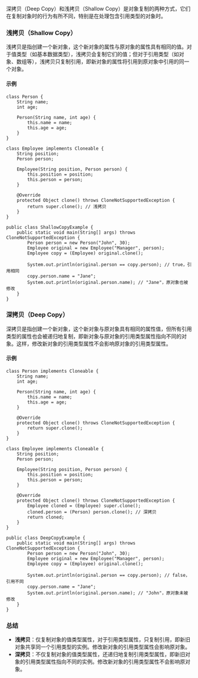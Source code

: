 深拷贝（Deep Copy）和浅拷贝（Shallow Copy）是对象复制的两种方式，它们在复制对象时的行为有所不同，特别是在处理包含引用类型的对象时。
### 浅拷贝（Shallow Copy）
浅拷贝是指创建一个新对象，这个新对象的属性与原对象的属性具有相同的值。对于值类型（如基本数据类型），浅拷贝会复制它们的值；但对于引用类型（如对象、数组等），浅拷贝只复制引用，即新对象的属性将引用到原对象中引用的同一个对象。
#### 示例
```
class Person {
    String name;
    int age;

    Person(String name, int age) {
        this.name = name;
        this.age = age;
    }
}

class Employee implements Cloneable {
    String position;
    Person person;

    Employee(String position, Person person) {
        this.position = position;
        this.person = person;
    }

    @Override
    protected Object clone() throws CloneNotSupportedException {
        return super.clone(); // 浅拷贝
    }
}

public class ShallowCopyExample {
    public static void main(String[] args) throws CloneNotSupportedException {
        Person person = new Person("John", 30);
        Employee original = new Employee("Manager", person);
        Employee copy = (Employee) original.clone();

        System.out.println(original.person == copy.person); // true，引用相同
        copy.person.name = "Jane";
        System.out.println(original.person.name); // "Jane"，原对象也被修改
    }
}
```
### 深拷贝（Deep Copy）
深拷贝是指创建一个新对象，这个新对象与原对象具有相同的属性值，但所有引用类型的属性也会被递归地复制，即新对象与原对象的引用类型属性指向不同的对象。这样，修改新对象的引用类型属性不会影响原对象的引用类型属性。
#### 示例
```
class Person implements Cloneable {
    String name;
    int age;

    Person(String name, int age) {
        this.name = name;
        this.age = age;
    }

    @Override
    protected Object clone() throws CloneNotSupportedException {
        return super.clone();
    }
}

class Employee implements Cloneable {
    String position;
    Person person;

    Employee(String position, Person person) {
        this.position = position;
        this.person = person;
    }

    @Override
    protected Object clone() throws CloneNotSupportedException {
        Employee cloned = (Employee) super.clone();
        cloned.person = (Person) person.clone(); // 深拷贝
        return cloned;
    }
}

public class DeepCopyExample {
    public static void main(String[] args) throws CloneNotSupportedException {
        Person person = new Person("John", 30);
        Employee original = new Employee("Manager", person);
        Employee copy = (Employee) original.clone();

        System.out.println(original.person == copy.person); // false，引用不同
        copy.person.name = "Jane";
        System.out.println(original.person.name); // "John"，原对象未被修改
    }
}
```
### 总结

- **浅拷贝**：仅复制对象的值类型属性，对于引用类型属性，只复制引用，即新旧对象共享同一个引用类型的实例。修改新对象的引用类型属性会影响原对象。
- **深拷贝**：不仅复制对象的值类型属性，还递归地复制引用类型属性，即新旧对象的引用类型属性指向不同的实例。修改新对象的引用类型属性不会影响原对象。
